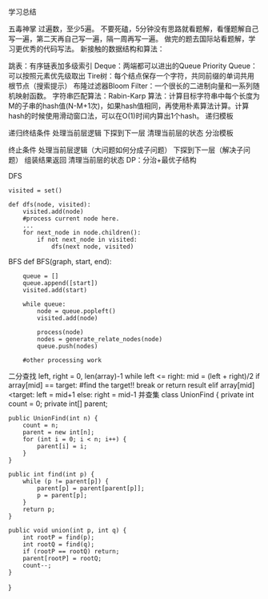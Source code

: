学习总结

五毒神掌
过遍数，至少5遍。
不要死磕，5分钟没有思路就看题解，看懂题解自己写一遍，第二天再自己写一遍，隔一周再写一遍。
做完的题去国际站看题解，学习更优秀的代码写法。
新接触的数据结构和算法：

跳表：有序链表加多级索引
Deque：两端都可以进出的Queue
Priority Queue：可以按照元素优先级取出
Tire树：每个结点保存一个字符，共同前缀的单词共用根节点（搜索提示）
布隆过滤器Bloom Filter：一个很长的二进制向量和一系列随机映射函数。
字符串匹配算法：Rabin-Karp 算法：计算目标字符串中每个长度为M的子串的hash值(N-M+1次)，如果hash值相同，再使用朴素算法计算。计算hash的时候使用滑动窗口法，可以在O(1)时间内算出1个hash。
递归模板

递归终结条件
处理当前层逻辑
下探到下一层
清理当前层的状态
分治模板

终止条件
处理当前层逻辑（大问题如何分成子问题）
下探到下一层（解决子问题）
组装结果返回
清理当前层的状态
DP：分治+最优子结构

DFS

	visited = set()
	
	def dfs(node, visited):
		visited.add(node)
		#process current node here.
		...
		for next_node in node.children():
			if not next_node in visited:
				dfs(next node, visited)
BFS
	def BFS(graph, start, end):
		
		queue = []
		queue.append([start])
		visited.add(start)
		
		while queue:
			node = queue.popleft()
			visited.add(node)
			
			process(node)
			nodes = generate_relate_nodes(node)
			queue.push(nodes)
		
		#other processing work
二分查找
	left, right = 0, len(array)-1
	while left <= right:
		mid = (left + right)/2
		if array[mid] == target:
			#find the target!!
			break or return result
		elif array[mid]<target:
			left = mid+1
		else:
			right = mid-1
并查集
class UnionFind {
	private int count = 0;
	private int[] parent;
	
	public UnionFind(int n) {
		count = n;
		parent = new int[n];
		for (int i = 0; i < n; i++) {
			parent[i] = i;
		}
	}

	public int find(int p) {
		while (p != parent[p]) {
			parent[p] = parent[parent[p]];
			p = parent[p];
		}
		return p;
	}
	
	public void union(int p, int q) {
		int rootP = find(p);
		int rootQ = find(q);
		if (rootP == rootQ) return;
		parent[rootP] = rootQ;
		count--;
	}
}